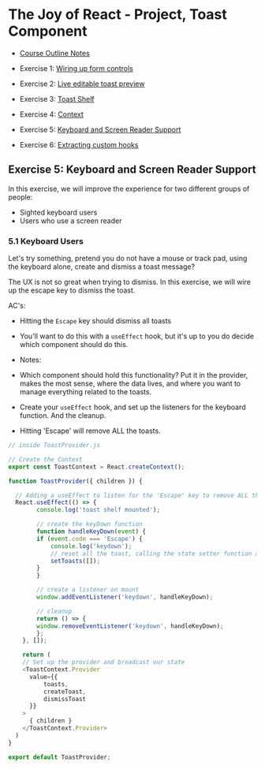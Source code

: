 # The Joy of React - Project, Toast Component

- [Course Outline Notes](../course-notes.md)

- Exercise 1: [Wiring up form controls](./exercise-1-wiring-up.md)
- Exercise 2: [Live editable toast preview](./exercise-2-toast-preview.md)
- Exercise 3: [Toast Shelf](./exercise-3-toast-shelf.md)
- Exercise 4: [Context](./exercise-4-context.md)
- Exercise 5: [Keyboard and Screen Reader Support](./exercise-5-keyboard-screen-reader.md)
- Exercise 6: [Extracting custom hooks](./exercise-6-custom-hooks.md)

## Exercise 5: Keyboard and Screen Reader Support

In this exercise, we will improve the experience for two different groups of people:

- Sighted keyboard users
- Users who use a screen reader

### 5.1 Keyboard Users

Let's try something, pretend you do not have a mouse or track pad, using the keyboard alone, create and dismiss a toast message?

The UX is not so great when trying to dismiss. In this exercise, we will wire up the escape key to dismiss the toast.

AC's:

- Hitting the `Escape` key should dismiss all toasts
- You'll want to do this with a `useEffect` hook, but it's up to you do decide which component should do this.

- Notes:

- Which component should hold this functionality? Put it in the provider, makes the most sense, where the data lives, and where you want to manage everything related to the toasts.

- Create your `useEffect` hook, and set up the listeners for the keyboard function. And the cleanup.
- Hitting 'Escape' will remove ALL the toasts.

```JAVASCRIPT
// inside ToastProvider.js

// Create the Context
export const ToastContext = React.createContext();

function ToastProvider({ children }) {

  // Adding a useEffect to listen for the 'Escape' key to remove ALL the toasts from state
  React.useEffect(() => {
        console.log('toast shelf mounted');

        // create the keyDown function
        function handleKeyDown(event) {
        if (event.code === 'Escape') {
            console.log('keydown');
            // reset all the toast, calling the state setter function and passing a new empty array
            setToasts([]);
        }
        }

        // create a listener on mount
        window.addEventListener('keydown', handleKeyDown);

        // cleanup
        return () => {
        window.removeEventListener('keydown', handleKeyDown);
        };
    }, []);

    return (
    // Set up the provider and broadcast our state
    <ToastContext.Provider 
      value={{ 
          toasts,
          createToast,
          dismissToast
      }}
    >
      { children }
    </ToastContext.Provider>
  )
}

export default ToastProvider;
```
